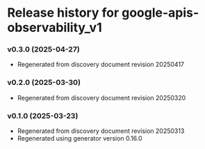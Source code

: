 # Release history for google-apis-observability_v1

### v0.3.0 (2025-04-27)

* Regenerated from discovery document revision 20250417

### v0.2.0 (2025-03-30)

* Regenerated from discovery document revision 20250320

### v0.1.0 (2025-03-23)

* Regenerated from discovery document revision 20250313
* Regenerated using generator version 0.16.0

